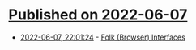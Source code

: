 # [Published on 2022-06-07](index.md)

* [2022-06-07, 22:01:24](https://news.ycombinator.com/item?id=31660575) - [Folk (Browser) Interfaces](https://cristobal.space/writing/folk)

